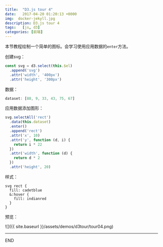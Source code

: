 ```yaml
---
title:  "D3.js tour 4"
date:   2017-04-20 01:20:13 +0000
img:  docker-jekyll.jpg
description: D3.js tour 4
tags:   [js, d3]
categories: [前端]
---
```

本节教程绘制一个简单的图标。会学习使用应用数据的`enter`方法。

创建svg：

```js
const svg = d3.select(this.$el)
  .append('svg')
  .attr('width', '400px')
  .attr('height', '300px')
```

数据：

```js
dataset: [88, 9, 33, 43, 75, 67]
```

应用数据添加图形：

```js
svg.selectAll('rect')
  .data(this.dataset)
  .enter()
  .append('rect')
  .attr('x', 10)
  .attr('y', function (d, i) {
    return i * 22
  })
  .attr('width', function (d) {
    return d * 2
  })
  .attr('height', 20)
```

样式：

```stylus
svg rect {
  fill: cadetblue
  &:hover {
    fill: indianred
  }
}
```

预览：

![]({{ site.baseurl }}/assets/demos/d3tour/tour04.png)

---
END